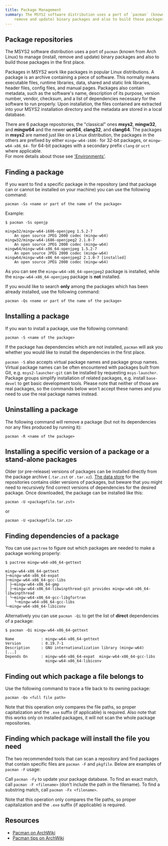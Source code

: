 ```yaml
---
title: Package Management
summary: The MSYS2 software distribution uses a port of `pacman` (known from Arch Linux) to manage (install,
    remove and update) binary packages and also to build those packages in the first place.
---
```


## Package repositories

The MSYS2 software distribution uses a port of `pacman` (known from Arch Linux) to manage (install, remove and update) binary packages and also to build those packages in the first place.

Packages in MSYS2 work like packages in popular Linux distributions. A package is an archive containing a piece of software. This normally means executable files, runtime libraries, data, shared and static link libraries, header files, config files, and manual pages. Packages also contain metadata, such as the software's name, description of its purpose, version number, vendor, checksum, and a list of dependencies necessary for the software to run properly. Upon installation, the files contained are extracted into your MSYS2 installation directory and the metadata are stored in a local database.

There are 6 package repositories, the "classical" ones **msys2**, **mingw32**, and **mingw64** and the newer **ucrt64**, **clang32**, and **clang64**.
The packages in **msys2** are named just like on a Linux distribution, the packages in the others are prefixed by either `mingw-w64-i686-` for 32-bit packages, or `mingw-w64-x86_64-` for 64-bit packages with a secondary prefix `clang` or `ucrt` where applicable.  
For more details about those see ['Environments'](environments.md).


## Finding a package

If you want to find a specific package in the repository (and that package can or cannot be installed on your machine) you can use the following command:

`pacman -Ss <name or part of the name of the package>`

Example:

`$ pacman -Ss openjp`

    mingw32/mingw-w64-i686-openjpeg 1.5.2-7
        An open source JPEG 2000 codec (mingw-w64)
    mingw32/mingw-w64-i686-openjpeg2 2.1.0-7
        An open source JPEG 2000 codec (mingw-w64)
    mingw64/mingw-w64-x86_64-openjpeg 1.5.2-7
        An open source JPEG 2000 codec (mingw-w64)
    mingw64/mingw-w64-x86_64-openjpeg2 2.1.0-7 [installed]
        An open source JPEG 2000 codec (mingw-w64)

As you can see the `mingw-w64-x86_64-openjpeg2` package is installed, while the `mingw-w64-x86_64-openjpeg` package is **not** installed.

If you would like to search **only** among the packages which has been already installed, use the following command:

`pacman -Qs <name or part of the name of the package>`

## Installing a package

If you wan to install a package, use the following command:

`pacman -S <name of the package>`

If the package has dependencies which are not installed, `pacman` will ask you whether you would like to install the dependencies in the first place.

`pacman -S` also accepts virtual package names and package group names. Virtual package names can be often encountered with packages built from Git, e.g. `msys2-launcher-git` can be installed by requesting `msys-launcher`. Package groups simplify installation of related packages, e.g. install `base-devel` to get basic development tools. Please note that neither of those are real packages, so the commands below won't accept these names and you need to use the real package names instead.

## Uninstalling a package

The following command will remove a package (but not its dependencies nor any files produced by running it):

`pacman -R <name of the package>`

## Installing a specific version of a package or a stand-alone packages

Older (or pre-release) versions of packages can be installed directly from the package archive (`.tar.zst` or `.tar.xz`). [The data store](https://repo.msys2.org/) for the repositories contains older versions of packages, but beware that you might need to recursively find correct versions of dependencies for the desired package. Once downloaded, the package can be installed like this:

`pacman -U <packagefile.tar.zst>`

or

`pacman -U <packagefile.tar.xz>`

## Finding dependencies of a package

You can use `pactree` to figure out which packages are needed to make a package working properly:

`$ pactree mingw-w64-x86_64-gettext`

```
mingw-w64-x86_64-gettext
├─mingw-w64-x86_64-expat
├─mingw-w64-x86_64-gcc-libs
│ ├─mingw-w64-x86_64-gmp
│ ├─mingw-w64-x86_64-libwinpthread-git provides mingw-w64-x86_64-libwinpthread
│ └─mingw-w64-x86_64-gcc-libgfortran
│   └─mingw-w64-x86_64-gcc-libs
└─mingw-w64-x86_64-libiconv
```

Alternatively you can use `pacman -Qi` to get the list of **direct** dependencies of a package:

`$ pacman -Qi mingw-w64-x86_64-gettext`

```
Name            : mingw-w64-x86_64-gettext
Version         : 0.19.7-1
Description     : GNU internationalization library (mingw-w64)
[...]
Depends On      : mingw-w64-x86_64-expat  mingw-w64-x86_64-gcc-libs
                  mingw-w64-x86_64-libiconv
```

## Finding out which package a file belongs to

Use the following command to trace a file back to its owning package:

`pacman -Qo <full file path>`

Note that this operation only compares the file paths, so proper capitalization and the `.exe` suffix (if applicable) is required. Also note that this works only on installed packages, it will not scan the whole package repositories.

## Finding which package will install the file you need

The two recommended tools that can scan a repository and find packages that contain specific files are `pacman -F` and `pkgfile`. Below are examples of `pacman -F` usage:

Call `pacman -Fy` to update your package database. To find an exact match, call `pacman -F <filename>` (don't include the path in the filename). To find a substring match, call `pacman -Fx <filename>`.

Note that this operation only compares the file paths, so proper capitalization and the `.exe` suffix (if applicable) is required.

## Resources

- [Pacman on ArchWiki](https://wiki.archlinux.org/index.php/Pacman)
- [Pacman tips on ArchWiki](https://wiki.archlinux.org/index.php/Pacman_tips)

